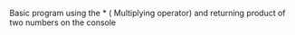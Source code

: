 Basic program using the * ( Multiplying operator) and returning product of two numbers on the console